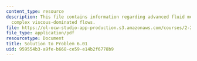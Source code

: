 ```yaml
---
content_type: resource
description: This file contains information regarding advanced fluid mechanics, more
  complex viscous-dominated flows.
file: https://ol-ocw-studio-app-production.s3.amazonaws.com/courses/2-25-advanced-fluid-mechanics-fall-2013/959554b3a9feb668ce59e14b2f6778b9_MIT2_25F13_Solution6.01.pdf
file_type: application/pdf
resourcetype: Document
title: Solution to Problem 6.01
uid: 959554b3-a9fe-b668-ce59-e14b2f6778b9
---
```

